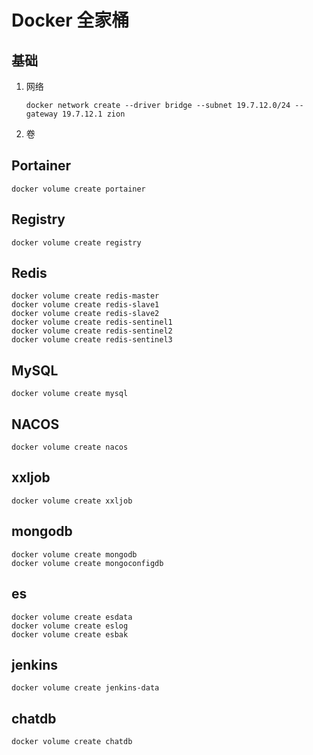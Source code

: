 # Docker 全家桶 

## 基础
1. 网络
    ```shell
   docker network create --driver bridge --subnet 19.7.12.0/24 --gateway 19.7.12.1 zion
    ```
2. 卷
   

## Portainer

```shell
docker volume create portainer
```

## Registry

```shell
docker volume create registry
```


## Redis

```shell
docker volume create redis-master
docker volume create redis-slave1
docker volume create redis-slave2
docker volume create redis-sentinel1
docker volume create redis-sentinel2
docker volume create redis-sentinel3
```

## MySQL

```shell
docker volume create mysql
```


## NACOS

```shell
docker volume create nacos
```


## xxljob

```shell
docker volume create xxljob
```

## mongodb

```shell
docker volume create mongodb
docker volume create mongoconfigdb
```

## es

```shell
docker volume create esdata
docker volume create eslog
docker volume create esbak
```


## jenkins

```shell
docker volume create jenkins-data
```

## chatdb

```shell
docker volume create chatdb
```